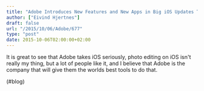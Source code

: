 ```yaml
---
title: "Adobe Introduces New Features and New Apps in Big iOS Updates Today –  MacStories"
author: ["Eivind Hjertnes"]
draft: false
url: "/2015/10/06/Adobe/677"
type: "post"
date: 2015-10-06T02:00:00+02:00
---
```


It is great to see that Adobe takes iOS seriously, photo editing on iOS
isn't really my thing, but a lot of people like it, and I believe that
Adobe is the company that will give them the worlds best tools to do
that.

(#blog)
